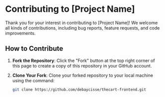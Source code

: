 # Contributing to [Project Name]

Thank you for your interest in contributing to [Project Name]! We welcome all kinds of contributions, including bug reports, feature requests, and code improvements.

## How to Contribute

1. **Fork the Repository**: Click the "Fork" button at the top right corner of this page to create a copy of this repository in your GitHub account.

2. **Clone Your Fork**: Clone your forked repository to your local machine using the command:
   ```bash
   git clone https://github.com/debaycisse/thecart-frontend.git
